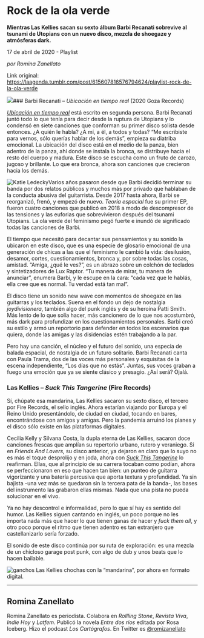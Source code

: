 # Rock de la ola verde

**Mientras Las Kellies sacan su sexto álbum Barbi Recanati sobrevive al tsunami de Utopians con un nuevo disco, mezcla de shoegaze y atmósferas dark.**

17 de abril de 2020 - Playlist

_por Romina Zanellato_

Link original: https://laagenda.tumblr.com/post/615607816576794624/playlist-rock-de-la-ola-verde

![](https://64.media.tumblr.com/5513f7bbc6ff401c6c319a7c9357c3a5/025308d1869f5332-08/s500x750/c01b0f965e56c6b77f0510da41e174f4de298710.jpg)### Barbi Recanati – *Ubicación en tiempo real* (2020 Goza Records)

[*Ubicación en tiempo real*](https://www.youtube.com/watch?v=ntoFq-YkP8M&list=OLAK5uy_levC5ysEE7tVSDUKr5e4haUBwdiSDDx-Y) está escrito en segunda persona. Barbi Recanati juntó todo lo que tenía para decir desde la ruptura de Utopians y lo condensó en siete canciones que conforman su primer disco solista desde entonces. ¿A quién le habla? ¿A mí, a él, a todos y todas? “Me escribiste para vernos, sólo querías hablar de los demás”, empieza su diatriba emocional. La ubicación del disco está en el medio de la panza, bien adentro de la panza, ahí donde se instala la bronca, se distribuye hacia el resto del cuerpo y madura. Este disco se escucha como un fruto de carozo, jugoso y brillante. Lo que era bronca, ahora son canciones que crecieron hacia los demás.

![Katie Ledecky](https://64.media.tumblr.com/9714299342ea04a492e0092695405196/025308d1869f5332-4f/s400x600/f9bc9003f40f48e1134924f2d91a7202e84d0a85.jpg)Varios años pasaron desde que Barbi decidió terminar su banda por dos relatos públicos y muchos más por privado que hablaban de la conducta abusiva del guitarrista. Desde 2017 hasta ahora, Barbi se reorganizó, frenó, y empezó de nuevo. *Teoría espacial* fue su primer EP, fueron cuatro canciones que publicó en 2018 a modo de descompresor de las tensiones y las euforias que sobrevivieron después del tsunami Utopians. La ola verde del feminismo pegó fuerte e inundó de significado todas las canciones de Barbi.

El tiempo que necesitó para decantar sus pensamientos y su sonido la ubicaron en este disco, que es una especie de glosario emocional de una generación de chicas a las que el feminismo le cambió la vida: desilusión, desamor, cortes, cuestionamientos, bronca y, por sobre todas las cosas, amistad. “Amiga, ¿qué le ves?”, es un abrazo sobre un colchón de teclados y sintetizadores de Lux Raptor. “Tu manera de mirar, tu manera de anunciar”, enumera Barbi, y le escupe en la cara: “cada vez que le hablás, ella cree que es normal. Tu verdad está tan mal”. 

El disco tiene un sonido new wave con momentos de shoegaze en las guitarras y los teclados. Suena en el fondo un dejo de nostalgia *joydivisionera*, también algo del punk inglés y de su heroína Patti Smith. Más lento de lo que solía hacer, más cancionero de lo que nos acostumbró, más dark para profundizar en los cuestionamientos personales. Barbi creó su estilo y armó un reportorio para defender en todos los escenarios que quiera, donde las amigas y las disidencias estén trabajando a la par.

Pero hay una canción, el núcleo y el futuro del sonido, una especia de balada espacial, de nostalgia de un futuro solitario. Barbi Recanati canta con Paula Trama, dos de las voces más personales y exquisitas de la escena independiente, “Los días que no estás”. Juntas, sus voces graban a fuego una emoción que ya se siente clásico y presagio. ¿Así será? Ojalá.

### Las Kellies – *Suck This Tangerine* (Fire Records)

Sí, chúpate esa mandarina, Las Kellies sacaron su sexto disco, el tercero por Fire Records, el sello inglés. Ahora estarían viajando por Europa y el Reino Unido presentándolo, de ciudad en ciudad, tocando en bares, encontrándose con amigos y amigas. Pero la pandemia arruinó los planes y el disco sólo existe en las plataformas digitales.

Cecilia Kelly y Silvana Costa, la dupla eterna de Las Kellies, sacaron doce canciones frescas que amplían su repertorio urbano, rutero y veraniego. Si en *Friends And Lovers*, su disco anterior, ya dejaron en claro que lo suyo no es más el toque desprolijo y en joda, ahora con [*Suck This Tangerine*](https://www.youtube.com/watch?v=fN-orQ9ahYE&list=OLAK5uy_no-06mzbOFTRd9HoECKQ93AU-t9VgbF6M) lo reafirman. Ellas, que al principio de su carrera tocaban como podían, ahora se perfeccionaron en eso que hacen tan bien: un punteo de guitarra vigorizante y una batería percusiva que aporta textura y profundidad. Ya sin bajista -una vez más se quedaron sin la tercera pata de la banda-, las bases del instrumento las grabaron ellas mismas. Nada que una pista no pueda solucionar en el vivo. 

Ya no hay descontrol e informalidad, pero lo que sí hay es sentido del humor. Las Kellies siguen cantando en inglés, un poco porque no les importa nada más que hacer lo que tienen ganas de hacer y *fuck them all*, y otro poco porque el ritmo que tienen adentro es tan extranjero que castellanizarlo sería forzado.

El sonido de este disco continúa por su ruta de exploración: es una mezcla de un chicloso garage post punk, con algo de dub y unos beats que lo hacen bailable.

![ganchos](https://64.media.tumblr.com/668b3249f3661e26e3ca316361817a69/025308d1869f5332-61/s500x750/fcb54000bff35424f8c198eb4f02424c0f1ff96d.jpg) Las Kellies chochas con la “mandarina”, por ahora en formato digital.  




---

Romina Zanellato
----------------

 Romina Zanellato es periodista. Colabora en *Rollling Stone*, *Revista Viva*, *Indie Hoy* y *Latfem*. Publicó la novela *Entre dos ríos* editada por Rosa Iceberg. Hizo el podcast *Los Cartógrafos*. En Twitter es [@romizanellato](https://twitter.com/romizanellato?lang=es) 


